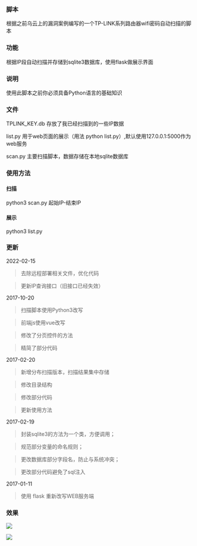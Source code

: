 ### 脚本
根据之前乌云上的漏洞案例编写的一个TP-LINK系列路由器wifi密码自动扫描的脚本
### 功能
根据IP段自动扫描并存储到sqlite3数据库，使用flask做展示界面
### 说明
使用此脚本之前你必须具备Python语言的基础知识
### 文件

TPLINK_KEY.db 存放了我已经扫描到的一些IP数据

list.py 用于web页面的展示（用法 python list.py）,默认使用127.0.0.1:5000作为web服务

scan.py 主要扫描脚本，数据存储在本地sqlite数据库

### 使用方法
#### 扫描

python3 scan.py 起始IP-结束IP

#### 展示

python3 list.py

### 更新
2022-02-15
> 去除远程部署相关文件，优化代码

> 更新IP查询接口（旧接口已经失效）

2017-10-20
> 扫描脚本使用Python3改写

> 前端js使用vue改写

> 修改了分页控件的方法

> 精简了部分代码

2017-02-20
> 新增分布扫描版本，扫描结果集中存储

> 修改目录结构

> 修改部分代码

> 更新使用方法

2017-02-19
> 封装sqlite3的方法为一个类，方便调用；

> 规范部分变量的命名规则；

> 更改数据库部分字段名，防止与系统冲突；

> 更改部分代码避免了sql注入

2017-01-11

> 使用 flask 重新改写WEB服务端

### 效果
![](https://raw.githubusercontent.com/kbdancer/TPLINKKEY/master/screencut/web.png)

![](https://raw.githubusercontent.com/kbdancer/TPLINKKEY/master/screencut/terminator.png)
